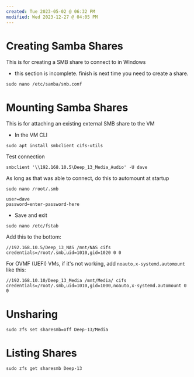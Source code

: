 ```yaml
---
created: Tue 2023-05-02 @ 06:32 PM
modified: Wed 2023-12-27 @ 04:05 PM
---
```

# Creating Samba Shares #

This is for creating a SMB share to connect to in Windows

* this section is incomplete. finish is next time you need to create a share.

```
sudo nano /etc/samba/smb.conf
```




# Mounting Samba Shares #

This is for attaching an existing external SMB share to the VM

- In the VM CLI

```
sudo apt install smbclient cifs-utils
```

Test connection
```
smbclient '\\192.168.10.5\Deep_13_Media_Audio' -U dave
```

As long as that was able to connect, do this to automount at startup
```
sudo nano /root/.smb
```

```
user=dave
password=enter-password-here
```
* Save and exit

```
sudo nano /etc/fstab
```

Add this to the bottom:
```
//192.168.10.5/Deep_13_NAS /mnt/NAS cifs credentials=/root/.smb,uid=1010,gid=1020 0 0
```

For OVMF (UEFI) VMs, if it's not working, add `noauto,x-systemd.automount` like this:
```
//192.168.10.10/Deep_13_Media /mnt/Media/ cifs credentials=/root/.smb,uid=1010,gid=1000,noauto,x-systemd.automount 0 0
```


# Unsharing

```
sudo zfs set sharesmb=off Deep-13/Media
```



# Listing Shares

```
sudo zfs get sharesmb Deep-13
```
